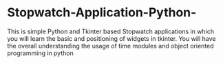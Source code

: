 # Stopwatch-Application-Python-
This is simple Python and Tkinter based Stopwatch applications in which you will learn the basic and positioning of widgets in tkinter. You will have the overall understanding the usage of time modules and object oriented programming in python
